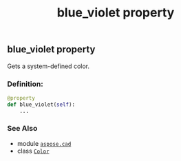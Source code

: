 ﻿---
title: blue_violet property
second_title: Aspose.CAD for Python via .NET API References
description: 
type: docs
weight: 260
url: /python-net/aspose.cad/color/blue_violet/
is_root: false
---

## blue_violet property


Gets a system-defined color.
### Definition:
```python
@property
def blue_violet(self):
    ...
```

### See Also
* module [`aspose.cad`](../../)
* class [`Color`](/cad/python-net/aspose.cad/color)
